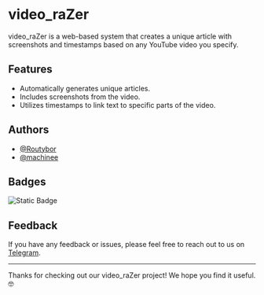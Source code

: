 
# video_raZer

video_raZer is a web-based system that creates a unique article with screenshots and timestamps based on any YouTube video you specify.

## Features

- Automatically generates unique articles.
- Includes screenshots from the video.
- Utilizes timestamps to link text to specific parts of the video.

## Authors

- [@Routybor](https://github.com/Routybor)
- [@machinee](https://github.com/freeeakn)

## Badges

![Static Badge](https://img.shields.io/badge/hackathon-100%25-complete)

## Feedback

If you have any feedback or issues, please feel free to reach out to us on [Telegram](https://t.me/Freeeakn).

---

Thanks for checking out our video_raZer project! We hope you find it useful. 🤓
